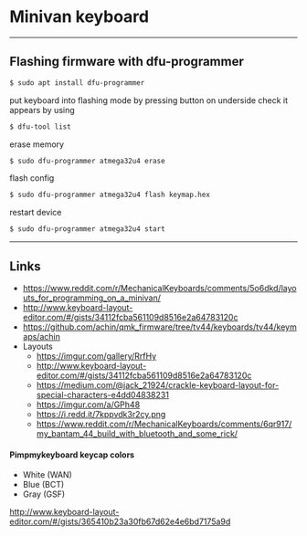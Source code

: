# Minivan keyboard

---

## Flashing firmware with dfu-programmer

```bash
$ sudo apt install dfu-programmer
```

put keyboard into flashing mode by pressing button on underside
check it appears by using
```bash
$ dfu-tool list
```

erase memory
```bash
$ sudo dfu-programmer atmega32u4 erase
```

flash config
```bash
$ sudo dfu-programmer atmega32u4 flash keymap.hex
```

restart device
```bash
$ sudo dfu-programmer atmega32u4 start
```



---

## Links

- https://www.reddit.com/r/MechanicalKeyboards/comments/5o6dkd/layouts_for_programming_on_a_minivan/
- http://www.keyboard-layout-editor.com/#/gists/34112fcba561109d8516e2a64783120c
- https://github.com/achin/qmk_firmware/tree/tv44/keyboards/tv44/keymaps/achin
- Layouts
    - https://imgur.com/gallery/RrfHy
    - http://www.keyboard-layout-editor.com/#/gists/34112fcba561109d8516e2a64783120c
    - https://medium.com/@jack_21924/crackle-keyboard-layout-for-special-characters-e4dd04838231
    - https://imgur.com/a/GPh48
    - https://i.redd.it/7kppvdk3r2cy.png
    - https://www.reddit.com/r/MechanicalKeyboards/comments/6qr917/my_bantam_44_build_with_bluetooth_and_some_rick/

#### Pimpmykeyboard keycap colors

- White (WAN)
- Blue (BCT)
- Gray (GSF)



http://www.keyboard-layout-editor.com/#/gists/365410b23a30fb67d62e4e6bd7175a9d

